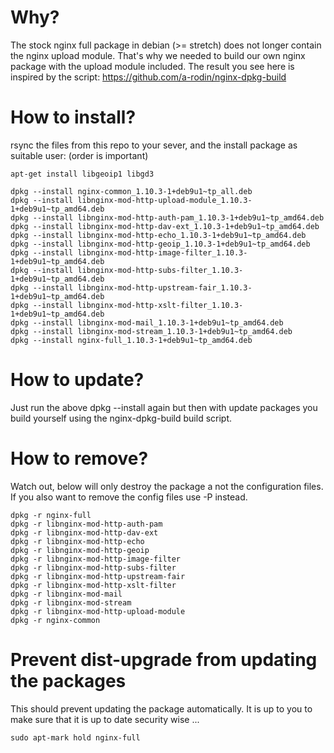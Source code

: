 # Why?

The stock nginx full package in debian (>= stretch) does not longer contain the nginx upload module. That's why we needed to build our own nginx package with the upload module included. The result you see here is inspired by the script: https://github.com/a-rodin/nginx-dpkg-build

# How to install?

rsync the files from this repo to your sever, and the install package as suitable user: (order is important)

```
apt-get install libgeoip1 libgd3

dpkg --install nginx-common_1.10.3-1+deb9u1~tp_all.deb
dpkg --install libnginx-mod-http-upload-module_1.10.3-1+deb9u1~tp_amd64.deb
dpkg --install libnginx-mod-http-auth-pam_1.10.3-1+deb9u1~tp_amd64.deb
dpkg --install libnginx-mod-http-dav-ext_1.10.3-1+deb9u1~tp_amd64.deb
dpkg --install libnginx-mod-http-echo_1.10.3-1+deb9u1~tp_amd64.deb
dpkg --install libnginx-mod-http-geoip_1.10.3-1+deb9u1~tp_amd64.deb
dpkg --install libnginx-mod-http-image-filter_1.10.3-1+deb9u1~tp_amd64.deb
dpkg --install libnginx-mod-http-subs-filter_1.10.3-1+deb9u1~tp_amd64.deb
dpkg --install libnginx-mod-http-upstream-fair_1.10.3-1+deb9u1~tp_amd64.deb
dpkg --install libnginx-mod-http-xslt-filter_1.10.3-1+deb9u1~tp_amd64.deb
dpkg --install libnginx-mod-mail_1.10.3-1+deb9u1~tp_amd64.deb
dpkg --install libnginx-mod-stream_1.10.3-1+deb9u1~tp_amd64.deb
dpkg --install nginx-full_1.10.3-1+deb9u1~tp_amd64.deb
```

# How to update?

Just run the above dpkg --install again but then with update packages you build yourself using the nginx-dpkg-build build script.

# How to remove?

Watch out, below will only destroy the package a not the configuration files. If you also want to remove the config files use -P instead.

```
dpkg -r nginx-full
dpkg -r libnginx-mod-http-auth-pam
dpkg -r libnginx-mod-http-dav-ext
dpkg -r libnginx-mod-http-echo
dpkg -r libnginx-mod-http-geoip
dpkg -r libnginx-mod-http-image-filter
dpkg -r libnginx-mod-http-subs-filter
dpkg -r libnginx-mod-http-upstream-fair
dpkg -r libnginx-mod-http-xslt-filter
dpkg -r libnginx-mod-mail
dpkg -r libnginx-mod-stream
dpkg -r libnginx-mod-http-upload-module
dpkg -r nginx-common
```

# Prevent dist-upgrade from updating the packages

This should prevent updating the package automatically. It is up to you to make sure that it is up to date security wise ...

```
sudo apt-mark hold nginx-full
```
